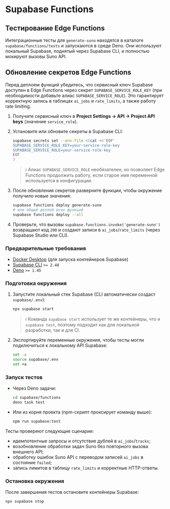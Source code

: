 # Supabase Functions

## Тестирование Edge Functions

Интеграционные тесты для `generate-suno` находятся в каталоге `supabase/functions/tests` и запускаются в среде Deno. Они используют локальный Supabase, поднятый через Supabase CLI, и полностью мокируют вызовы Suno API.

## Обновление секретов Edge Functions

Перед деплоем функций убедитесь, что сервисный ключ Supabase доступен в Edge Functions через секрет `SUPABASE_SERVICE_ROLE_KEY` (при необходимости добавьте алиас `SUPABASE_SERVICE_ROLE`). Это гарантирует корректную запись в таблицах `ai_jobs` и `rate_limits`, а также работу rate limiting.

1. Получите сервисный ключ в **Project Settings → API → Project API keys** (значение `service_role`).
2. Установите или обновите секреты в Supabase CLI:

   ```bash
   supabase secrets set --env-file <(cat <<'EOF'
   SUPABASE_SERVICE_ROLE_KEY=your-service-role-key
   SUPABASE_SERVICE_ROLE=your-service-role-key
   EOF
   )
   ```

   > ℹ️ Алиас `SUPABASE_SERVICE_ROLE` необязателен, но позволяет Edge Functions продолжить работу, если старое имя переменной используется в конфигурации.

3. После обновления секретов разверните функции, чтобы окружение получило новые значения:

   ```bash
   supabase functions deploy generate-suno
   # или общий деплой всех функций
   supabase functions deploy --all
   ```

4. Проверьте, что вызовы `supabase.functions.invoke('generate-suno')` возвращают код `200` и создают записи в `ai_jobs`/`rate_limits` (через Supabase Studio или CLI).

### Предварительные требования

- [Docker Desktop](https://docs.docker.com/desktop/) (для запуска контейнеров Supabase)
- [Supabase CLI](https://supabase.com/docs/guides/cli) `>= 2.48`
- [Deno](https://deno.land/manual/getting_started/installation) `>= 1.45`

### Подготовка окружения

1. Запустите локальный стек Supabase (CLI автоматически создаст `supabase/.env`):

   ```bash
   npx supabase start
   ```

   > ℹ️ Команда `supabase start` использует те же контейнеры, что и `supabase test`, поэтому подходит как для локальной разработки, так и для CI.

2. Экспортируйте переменные окружения, чтобы тесты могли подключиться к локальному API Supabase:

   ```bash
   set -a
   source supabase/.env
   set +a
   ```

### Запуск тестов

- Через Deno задачи:

  ```bash
  cd supabase/functions
  deno task test
  ```

- Или из корня проекта (npm-скрипт проксирует команду выше):

  ```bash
  npm run supabase:test
  ```

Тесты проверяют следующие сценарии:

- идемпотентные запросы и отсутствие дублей в `ai_jobs`/`tracks`;
- возобновление обработки задач Suno без повторного вызова внешнего API;
- обработку ошибок Suno API с переводом записей `ai_jobs` в состояние `failed`;
- запись лимитов в таблицу `rate_limits` и корректные HTTP-ответы.

### Остановка окружения

После завершения тестов остановите контейнеры Supabase:

```bash
npx supabase stop
```

